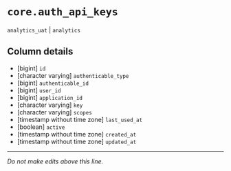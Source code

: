 # `core.auth_api_keys`
`analytics_uat` | `analytics`

## Column details
* [bigint]    `id`
* [character varying] `authenticable_type`
* [bigint]    `authenticable_id`
* [bigint]    `user_id`
* [bigint]    `application_id`
* [character varying] `key`
* [character varying] `scopes`
* [timestamp without time zone] `last_used_at`
* [boolean]   `active`
* [timestamp without time zone] `created_at`
* [timestamp without time zone] `updated_at`

-------------------------------------------------------------------------------
*Do not make edits above this line.*
